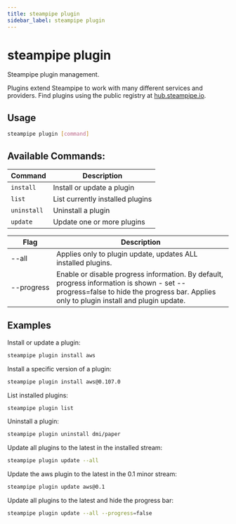 ```yaml
---
title: steampipe plugin
sidebar_label: steampipe plugin
---
```


# steampipe plugin
Steampipe plugin management.

Plugins extend Steampipe to work with many different services and providers. Find plugins using the public registry at [hub.steampipe.io](https://hub.steampipe.io).


## Usage
```bash
steampipe plugin [command]
```

## Available Commands:

| Command | Description
|-|-
| `install`     | Install or update a plugin
| `list`        | List currently installed plugins
| `uninstall`   | Uninstall a plugin
| `update `     | Update one or more plugins

<table>
  <thead>
    <tr>
      <th nowrap="true">Flag</th>
      <th>Description</th>
    </tr>
  </thead>
  <tbody>
    <tr>
      <td nowrap="true"><inlineCode>--all</inlineCode></td>
      <td>Applies only to <inlineCode>plugin update</inlineCode>, updates ALL installed plugins.</td>
    </tr>
    <tr>
      <td nowrap="true"><inlineCode>--progress</inlineCode></td>
      <td>Enable or disable progress information. By default, progress information is shown - set <inlineCode>--progress=false</inlineCode> to hide the progress bar. Applies only to <inlineCode>plugin install</inlineCode> and <inlineCode>plugin update</inlineCode>.</td>
    </tr>
  </tbody>
</table>

## Examples

Install or update a plugin:
```bash
steampipe plugin install aws
```

Install a specific version of a plugin:
```bash
steampipe plugin install aws@0.107.0
```

List installed plugins:
```bash
steampipe plugin list
```

Uninstall a plugin:
```bash
steampipe plugin uninstall dmi/paper
```

Update all plugins to the latest in the installed stream:
```bash
steampipe plugin update --all
```

Update the aws plugin to the latest in the 0.1 minor stream:
```bash
steampipe plugin update aws@0.1
```

Update all plugins to the latest and hide the progress bar:
```bash
steampipe plugin update --all --progress=false
```
